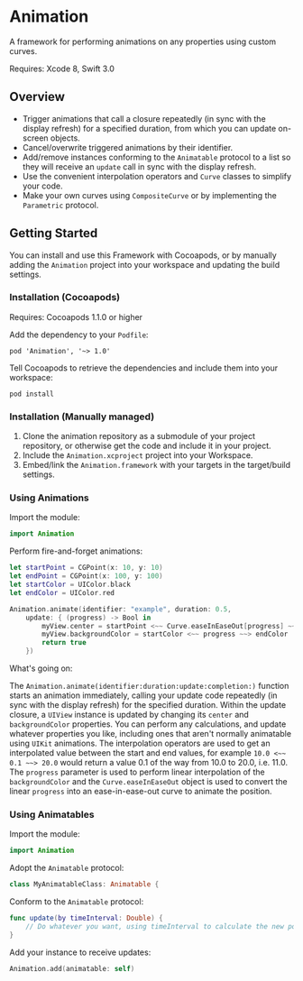# Animation

A framework for performing animations on any properties using custom curves.

Requires: Xcode 8, Swift 3.0

## Overview

 - Trigger animations that call a closure repeatedly (in sync with the display refresh)
   for a specified duration, from which you can update on-screen objects.
 - Cancel/overwrite triggered animations by their identifier.
 - Add/remove instances conforming to the `Animatable` protocol to a list so they will
   receive an `update` call in sync with the display refresh.
 - Use the convenient interpolation operators and `Curve` classes to simplify your code.
 - Make your own curves using `CompositeCurve` or by implementing the `Parametric` protocol.

## Getting Started

You can install and use this Framework with Cocoapods, or by manually adding the
`Animation` project into your workspace and updating the build settings.

### Installation (Cocoapods)

Requires: Cocoapods 1.1.0 or higher

Add the dependency to your `Podfile`:

```
pod 'Animation', '~> 1.0'
```

Tell Cocoapods to retrieve the dependencies and include them into your workspace:

```
pod install
```

### Installation (Manually managed)

 1. Clone the animation repository as a submodule of your project repository, or otherwise
    get the code and include it in your project.
 2. Include the `Animation.xcproject` project into your Workspace.
 3. Embed/link the `Animation.framework` with your targets in the target/build settings.


### Using Animations

Import the module:

``` swift
import Animation
```

Perform fire-and-forget animations:

``` swift
let startPoint = CGPoint(x: 10, y: 10)
let endPoint = CGPoint(x: 100, y: 100)
let startColor = UIColor.black
let endColor = UIColor.red

Animation.animate(identifier: "example", duration: 0.5,
    update: { (progress) -> Bool in
        myView.center = startPoint <~~ Curve.easeInEaseOut[progress] ~~> endPoint
        myView.backgroundColor = startColor <~~ progress ~~> endColor
        return true
    })
```

What's going on:

The `Animation.animate(identifier:duration:update:completion:)` function starts an animation
immediately, calling your update code repeatedly (in sync with the display refresh) for the
specified duration. Within the update closure, a `UIView` instance is updated by changing its
`center` and `backgroundColor` properties. You can perform any calculations, and update
whatever properties you like, including ones that aren't normally animatable using `UIKit`
animations. The interpolation operators are used to get an interpolated value between the
start and end values, for example `10.0 <~~ 0.1 ~~> 20.0` would return a value 0.1 of the way
from 10.0 to 20.0, i.e. 11.0. The `progress` parameter is used to perform linear interpolation
of the `backgroundColor` and the `Curve.easeInEaseOut` object is used to convert the linear
`progress` into an ease-in-ease-out curve to animate the position.

### Using Animatables

Import the module:

``` swift
import Animation
```

Adopt the `Animatable` protocol:

``` swift
class MyAnimatableClass: Animatable {
```

Conform to the `Animatable` protocol:

``` swift
func update(by timeInterval: Double) {
    // Do whatever you want, using timeInterval to calculate the new position of things
}
```

Add your instance to receive updates:

``` swift
Animation.add(animatable: self)
```
